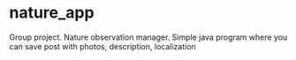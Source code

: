# nature_app
Group project. 
Nature observation manager. 
Simple java program where you can save post with photos, description, localization
